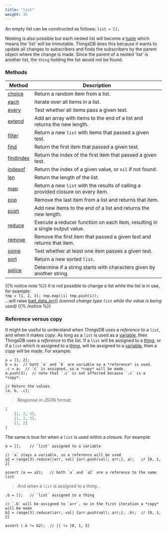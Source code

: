 ```yaml
---
title: "list"
weight: 35
---
```


An empty list can be constructed as follows: `list = [];`

Nesting is also possible but each nested list will become a [tuple](../tuple) which means the 'list' will be immutable.
ThingsDB does this because it wants to update all changes to subscribers and finds the subscribers by the parent object where
the change is  made. Since the parent of a nested 'list' is another list, the `thing` holding the list would not be found.


### Methods

Method | Description
------ | -----------
[choice](./choice) | Return a random item from a list. 
[each](./each) | Iterate over all items in a list.
[every](./every) | Test whether all items pass a given test. 
[extend](./extend) | Add an array with items to the end of a list and returns the new length. 
[filter](./filter) | Return a new `list` with items that passed a given test. 
[find](./find) | Return the first item that passed a given test. 
[findindex](./findindex) | Return the index of the first item that passed a given test. 
[indexof](./indexof) | Return the index of a given value, or `nil` if not found. 
[len](./len) | Return the length of the list. 
[map](./map) | Return a new `list` with the results of calling a provided closure on every item. 
[pop](./pop) | Remove the last item from a list and returns that item. 
[push](./push) | Add new items to the end of a list and returns the new length. 
[reduce](./reduce) | Execute a reducer function on each item, resulting in a single output value. 
[remove](./remove) | Remove the first item that passed a given test and returns that item. 
[some](./some) | Test whether at least one item passes a given test. 
[sort](./sort) | Return a new sorted `list`. 
[splice](./splice) | Determine if a string starts with characters given by another string. 

{{% notice note %}}
It is not possible to change a list while the list is in use, for example: \
`tmp = [1, 2, 3]; tmp.map(|i| tmp.push(i));` \
...will raise [bad_data_err()](../../errors/bad_data_err) *(cannot change type `list` while the value is being used)*
{{% /notice %}}


### Reference versus copy

It might be useful to understand when ThingsDB uses a *reference* to a `list`, and when it makes *copy*. As long as a `list`
is used as a [variable](../../overview/variable), then ThingsDB uses a *reference* to the list. If a `list` will be assigned
to a [thing](../thing), or if a `list` which *is* assigned to a [thing](../thing), will be assigned to a [variable](../../overview/variable), then a *copy* will be made.
For example:

```thingsdb,json_response
a = [1, 2];
b = a;  // both `a` and `b` are variable so a *reference* is used.
.c = a;  // `c` is assigned, so a *copy* will be made.
a.push(3);  // note that `.c` is not affected because `.c` is a *copy*.

// Return the values
[a, b, .c];
```
> Response in JSON format:

```json
[
    [1, 2, 3],
    [1, 2, 3],
    [1, 2]
]
```

The same is true for when a `list` is used within a closure. For example:

```thingsdb,should_pass
a = [];    // `list` assigned to a variable

// `a` stays a variable, so a reference will be used
a2 = range(3).reduce(|arr, val| {arr.push(val); arr;}, a);   // [0, 1, 2]

assert (a == a2);   // both `a` and `a2` are a reference to the same list
```

> And when a `list` is assigned to a thing...

```thingsdb,should_pass
.b = [];   // `list` assigned to a thing

// `.b` will be assigned to `arr`, so in the first iteration a *copy* will be made
b2 = range(3).reduce(|arr, val| {arr.push(val); arr;}, .b);  // [0, 1, 2]

assert (.b != b2);  // [] != [0, 1, 2]
```